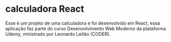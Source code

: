 # calculadora React

Esse é um projeto de uma calculadora e foi desenvolvido em React, essa aplicação faz  parte do curso Desenvolvimento Web Moderno da plataforma Udemy, ministrado por Leonardo Leitão (CODER).
